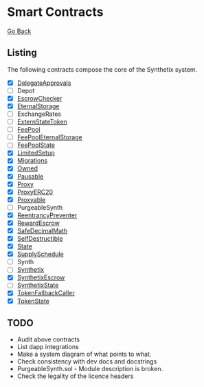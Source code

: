 # Smart Contracts

[Go Back](map.md)

## Listing

The following contracts compose the core of the Synthetix system.

* [x] [DelegateApprovals](contracts/DelegateApprovals.md)
* [ ] Depot
* [x] [EscrowChecker](contracts/EscrowChecker.md)
* [x] [EternalStorage](contracts/EternalStorage.md)
* [ ] ExchangeRates
* [ ] [ExternStateToken](contracts/ExternStateToken.md)
* [ ] [FeePool](contracts/FeePool.md)
* [ ] [FeePoolEternalStorage](contracts/FeePoolEternalStorage.md)
* [ ] [FeePoolState](contracts/FeePoolState.md)
* [x] [LimitedSetup](contracts/LimitedSetup.md)
* [x] [Migrations](contracts/Migrations.md)
* [x] [Owned](contracts/Owned.md)
* [x] [Pausable](contracts/Pausable.md)
* [x] [Proxy](contracts/Proxy.md)
* [x] [ProxyERC20](contracts/ProxyERC20.md)
* [x] [Proxyable](contracts/Proxyable.md)
* [ ] PurgeableSynth
* [x] [ReentrancyPreventer](ReentrancyPreventer.md)
* [x] [RewardEscrow](contracts/RewardEscrow.md)
* [x] [SafeDecimalMath](contracts/SafeDecimalMath.md)
* [x] [SelfDestructible](contracts/SelfDestructible.md)
* [x] [State](contracts/State.md)
* [x] [SupplySchedule](contracts/SupplySchedule.md)
* [ ] Synth
* [ ] [Synthetix](contracts/Synthetix.md)
* [x] [SynthetixEscrow](contracts/SynthetixEscrow.md)
* [ ] [SynthetixState](contracts/SynthetixState.md)
* [x] [TokenFallbackCaller](contracts/TokenFallbackCaller.md)
* [x] [TokenState](TokenState.md)

## TODO

* Audit above contracts
* List dapp integrations
* Make a system diagram of what points to what.
* Check consistency with dev docs and docstrings
* PurgeableSynth.sol - Module description is broken.
* Check the legality of the licence headers
